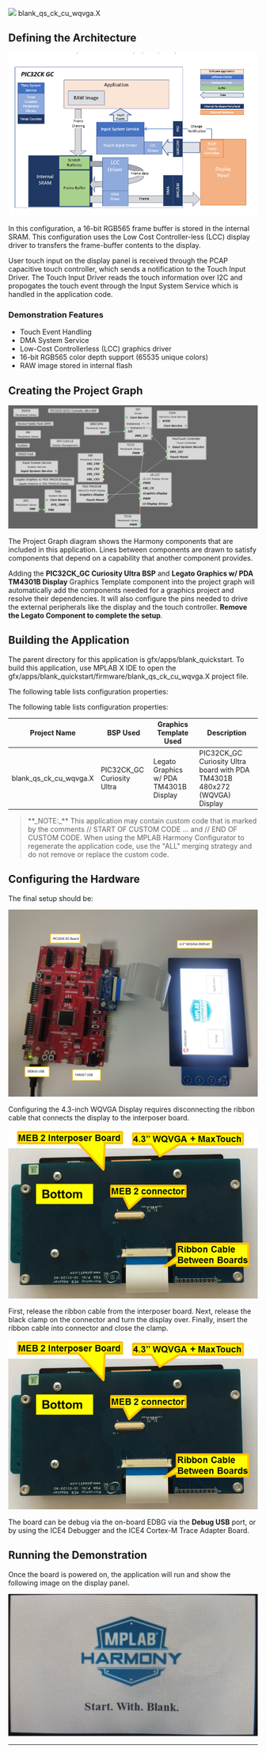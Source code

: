 
![](../../../../docs/images/mhgs.png) blank\_qs\_ck\_cu\_wqvga.X

Defining the Architecture
-------------------------

![](../../../../images/PIC32CKGC_LCC_blank_ARCH.png)

In this configuration, a 16-bit RGB565 frame buffer is stored in the internal SRAM. This configuration uses the Low Cost Controller-less (LCC) display driver to transfers the frame-buffer contents to the display.

User touch input on the display panel is received through the PCAP capacitive touch controller, which sends a notification to the Touch Input Driver. The Touch Input Driver reads the touch information over I2C and propogates the touch event through the Input System Service which is handled in the application code.

### Demonstration Features

-   Touch Event Handling
-   DMA System Service
-   Low-Cost Controllerless (LCC) graphics driver
-   16-bit RGB565 color depth support (65535 unique colors)
-   RAW image stored in internal flash

Creating the Project Graph
--------------------------

![](../../../../images/pic32_ck_gc_bqk_wqvga_ARCH.png)

The Project Graph diagram shows the Harmony components that are included in this application. Lines between components are drawn to satisfy components that depend on a capability that another component provides.

Adding the **PIC32CK_GC Curiosity Ultra BSP** and **Legato Graphics w/ PDA TM4301B Display** Graphics Template component into the project graph will automatically add the components needed for a graphics project and resolve their dependencies. It will also configure the pins needed to drive the external peripherals like the display and the touch controller. **Remove the Legato Component to complete the setup**.

Building the Application
------------------------

The parent directory for this application is gfx/apps/blank\_quickstart. To build this application, use MPLAB X IDE to open the gfx/apps/blank\_quickstart/firmware/blank\_qs\_ck\_cu\_wqvga.X project file.

The following table lists configuration properties:

The following table lists configuration properties:  

| Project Name  | BSP Used |Graphics Template Used | Description |
|---------------| ---------|---------------| ---------|
| blank\_qs\_ck\_cu\_wqvga.X |PIC32CK_GC Curiosity Ultra| Legato Graphics w/ PDA TM4301B Display | PIC32CK_GC Curiosity Ultra board with PDA TM4301B 480x272 (WQVGA) Display  |

> \*\*\_NOTE:\_\*\* This application may contain custom code that is marked by the comments // START OF CUSTOM CODE ... and // END OF CUSTOM CODE. When using the MPLAB Harmony Configurator to regenerate the application code, use the "ALL" merging strategy and do not remove or replace the custom code.


Configuring the Hardware
------------------------

The final setup should be:

![](../../../../images/pic32_ck_cu_wqvga_config.png)

Configuring the 4.3-inch WQVGA Display requires disconnecting the ribbon cable that connects the display to the interposer board.

![](../../../../images/e70_xu_tm4301b_conf2.png)

First, release the ribbon cable from the interposer board. Next, release the black clamp on the  connector and turn the display over. Finally, insert the ribbon cable into connector and close the clamp.

![](../../../../images/e70_xu_tm4301b_conf2.png)


The board can be debug via the on-board EDBG via the **Debug USB** port, or by using the ICE4 Debugger and the ICE4 Cortex-M Trace Adapter Board.

Running the Demonstration
-------------------------

Once the board is powered on, the application will run and show the following image on the display panel.

![](../../../../images/blank_quickstart.png)

* * * * *

 
